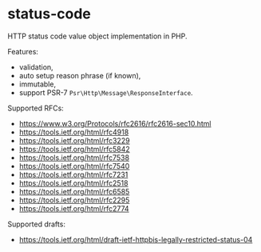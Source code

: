 # status-code
HTTP status code value object implementation in PHP.

Features:
* validation,
* auto setup reason phrase (if known),
* immutable,
* support PSR-7 `Psr\Http\Message\ResponseInterface`.

Supported RFCs:
* https://www.w3.org/Protocols/rfc2616/rfc2616-sec10.html
* https://tools.ietf.org/html/rfc4918
* https://tools.ietf.org/html/rfc3229
* https://tools.ietf.org/html/rfc5842
* https://tools.ietf.org/html/rfc7538
* https://tools.ietf.org/html/rfc7540
* https://tools.ietf.org/html/rfc7231
* https://tools.ietf.org/html/rfc2518
* https://tools.ietf.org/html/rfc6585
* https://tools.ietf.org/html/rfc2295
* https://tools.ietf.org/html/rfc2774

Supported drafts:
* https://tools.ietf.org/html/draft-ietf-httpbis-legally-restricted-status-04